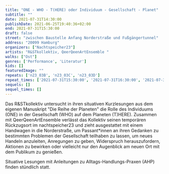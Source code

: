 ```yaml
---
title: "ONE - WHO - T(HERE) oder Individuum - Gesellschaft - Planet"
subtitle: ""
date: 2021-07-31T14:30:00
publishDate: 2021-06-25T19:40:36+02:00
end: 2021-07-31T15:30:00
draft: false
street: "zwischen Baustelle Anfang Norderstraße und Fußgängertunnel"
address: "20099 Hamburg"
organizers: ["Nachtspeicher23"]
artists: "R&STkollektiv, QeerQeenArtEnsemble "
walks: ["Ost"]
genres: ['Performance', 'Literatur']
kids: []
featuredImage: ""
repeats: ['n23_03B', 'n23_03C', 'n23_03D']
repeat_times: ['2021-07-31T15:30:00', '2021-07-31T16:30:00', '2021-07-31T17:30:00']
sequels: []
sequel_times: []
---
```


Das R&STkollektiv untersucht in ihren situativen Kurzlesungen aus dem eigenen Manuskript "Die Reihe der Planeten" die Rolle des Individuums (ONE) in der Gesellschaft (WHO) auf dem Planeten (T)HERE). Zusammen mit QeerQeenArtEnsemble verlässt das Kollektiv seinen temporären Rückzugsort im nachtspeicher23 und zieht ausgestattet mit einem Handwagen in die Norderstraße, um Passant\*innen an ihren Gedanken zu bestimmten Problemen der Gesellschaft teilhaben zu lassen, um neues Handeln anzuleiten, Anregungen zu geben, Widerspruch herauszufordern, Aktionen zu bewirken oder vielleicht nur den Augenblick am neuen Ort mit dem Publikum zu genießen. 

Situative Lesungen mit Anleitungen zu Alltags-Handlungs-Praxen (AHP) finden stündlich statt.



